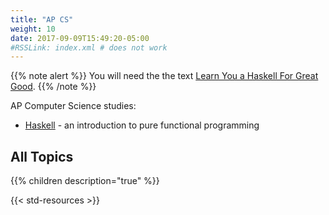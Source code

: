 ```yaml
---
title: "AP CS"
weight: 10
date: 2017-09-09T15:49:20-05:00
#RSSLink: index.xml # does not work
---
```


{{% note alert %}}
You will need the the text [Learn You a Haskell For Great
Good](http://learnyouahaskell.com/).
{{% /note %}}

AP Computer Science studies:

* [Haskell](haskell) - an introduction to pure functional programming

## All Topics

{{% children description="true" %}}

{{< std-resources >}}
